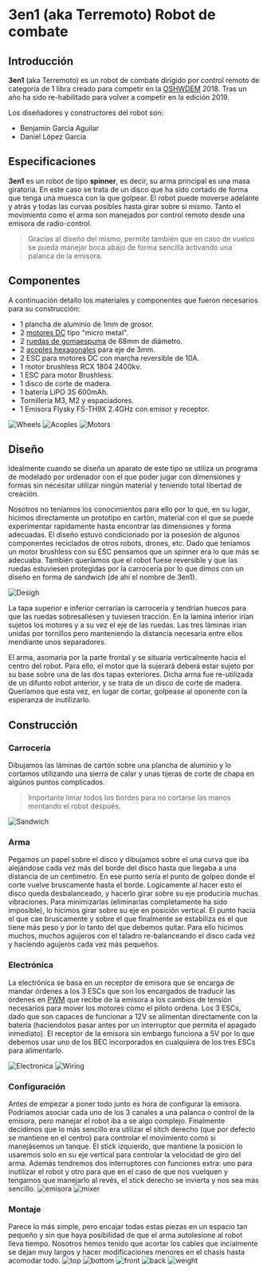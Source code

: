 # 3en1 (aka Terremoto) Robot de combate

## Introducción
**3en1** (aka Terremoto) es un robot de combate dirigido por control remoto de categoría de 1 libra creado para competir en la [OSHWDEM](https://oshwdem.org) 2018. Tras un año ha sido re-habilitado para volver a competir en la edición 2019.

Los diseñadores y constructores del robot son:
- Benjamin García Aguilar
- Daniel López García

## Especificaciones
**3en1** es un robot de tipo **spinner**, es decir, su arma principal es una masa giratoria. En este caso se trata de un disco que ha sido cortado de forma que tenga una muesca con la que golpear.
El robot puede moverse adelante y atrás y todas las curvas posibles hasta girar sobre si mismo.
Tanto el movimiento como el arma son manejados por control remoto desde una emisora de radio-control.
>Gracias al diseño del mismo, permite también que en caso de vuelco se pueda manejar boca abajo de forma sencilla activando una palanca de la emisora.

## Componentes
A continuación detallo los materiales y componentes que fueron necesarios para su construcción:

- 1 plancha de aluminio de 1mm de grosor.
- 2 [motores DC]([https://tienda.bricogeek.com/motores/220-motor-micro-metal-dc-con-reductora-298-1.html?search_query=Micro+Metal&results=35](https://tienda.bricogeek.com/motores/220-motor-micro-metal-dc-con-reductora-298-1.html?search_query=Micro+Metal&results=35)) tipo "micro metal".
- 2 [ruedas de gomaespuma](https://www.ebay.com/sch/i.html?_nkw=Racing+Foam+Tires+Wheel+Rims+4Pcs+Set+For+HSP+HPI+1%2F10+On-road+RC+Car+12mm+Hex) de 68mm de diámetro.
- 2 [acoples hexagonales](https://www.ebay.com/itm/2x-3mm-Flexible-Motor-Brass-Shaft-Hex-Coupling-Coupler-w-wrench-for-Tyre-Wheel/253223731688?ssPageName=STRK%3AMEBIDX%3AIT&_trksid=p2057872.m2749.l2649) para eje de 3mm.
- 2 ESC para motores DC con marcha reversible de 10A.
- 1 motor brushless RCX 1804 2400kv.
- 1 ESC para motor Brushless.
- 1 disco de corte de madera.
- 1 batería LiPO 3S 600mAh.
- Tornillería M3, M2 y espaciadores.
- 1 Emisora Flysky FS-TH9X 2.4GHz con emisor y receptor.

![Wheels](/res/wheels.jpg) ![Acoples](/res/acoples.jpg) ![Motors](/res/motors.jpg)

## Diseño
Idealmente cuando se diseña un aparato de este tipo se utiliza un programa de modelado por ordenador con el que poder jugar con dimensiones y formas sin necesitar utilizar ningún material y teniendo total libertad de creación. 

Nosotros no teníamos los conocimientos para ello por lo que, en su lugar, hicimos directamente un prototipo en cartón, material con el que se puede experimentar rapidamente hasta encontrar las dimensiones y forma adecuadas. El diseño estuvo condicionado por la posesión de algunos componentes reciclados de otros robots, drones, etc. Dado que teníamos un motor brushless con su ESC pensamos que un spinner era lo que más se adecuaba. También queríamos que el robot fuese reversible y que las ruedas estuviesen protegidas por la carrocería por lo que dimos con un diseño en forma de sandwich (de ahí el nombre de 3en1). 

![Desigh](/res/design.jpg)

La tapa superior e inferior cerrarían la carrocería y tendrían huecos para que las ruedas sobresaliesen y tuviesen tracción. En la lamina interior irían sujetos los motores y a su vez el eje de las ruedas. Las tres láminas irían unidas por tornillos pero manteniendo la distancia necesaria entre ellos mendiante unos separadores.

El arma, asomaría por la parte frontal y se situaría verticalmente hacia el centro del robot. Para ello, el motor que la sujerará deberá estar sujeto por su base sobre una de las dos tapas exteriores.
Dicha arma fue re-utilizada de un difunto robot anterior, y se trata de un disco de corte de madera. Queríamos que esta vez, en lugar de cortar, golpease al oponente con la esperanza de inutilizarlo. 

## Construcción

### Carrocería
Dibujamos las láminas de cartón sobre una plancha de aluminio y lo cortamos utilizando una sierra de calar y unas tijeras de corte de chapa en algúnos puntos complicados. 
> Importante limar todos los bordes para no cortarse las manos montando el robot después.

![Sandwich](/res/sandwich.jpg)

### Arma
Pegamos un papel sobre el disco y dibujamos sobre el una curva que iba alejándose cada vez más del borde del disco hasta que llegaba a una distancia de un centimetro. En ese punto sería el punto de golpeo donde el corte vuelve bruscamente hasta el borde.
Logicamente al hacer esto el disco queda desbalanceado, y hacerlo girar sobre su eje produciría muchas vibraciones. Para minimizarlas (eliminarlas completamente ha sido imposible), lo hicimos girar sobre su eje en posición vertical. El punto hacia el que cae bruscamente y sobre el que finalmente se estabiliza es el que tiene más peso y por lo tanto del que debemos quitar. Para ello hicimos muchos, muchos agujeros con el taladro re-balanceando el disco cada vez y haciendo agujeros cada vez más pequeños.

### Electrónica
La electrónica se basa en un receptor de emisora que se encarga de mandar órdenes a los 3 ESCs que son los encargados de traducir las órdenes en [PWM](https://en.wikipedia.org/wiki/Pulse-width_modulation) que recibe de la emisora a los cambios de tensión necesarios para mover los motores como el piloto ordena. Los 3 ESCs, dado que son capaces de funcionar a 12V se alimentan directamente con la batería (hacíendolos pasar antes por un interruptor que permita el apagado inmediato). El receptor de la emisora sin embargo funciona a 5V por lo que debemos usar uno de los BEC incorporados en cualquiera de los tres ESCs para alimentarlo.

![Electronica](/res/electronica3en1.jpg)
![Wiring](/res/wiring.jpg)

### Configuración
Antes de empezar a poner todo junto es hora de configurar la emisora. Podríamos asociar cada uno de los 3 canales a una palanca o control de la emisora, pero manejar el robot iba a se algo complejo. Finalmente decidimos que lo más sencillo era utilizar el sitch derecho (que por defecto se mantiene en el centro) para controlar el movimiento como si manejásemos un tanque.
El stick izquierdo, que mantiene la posición lo usaremos solo en su eje vertical para controlar la velocidad de giro del arma.
Además tendremos dos interruptores con funciones extra: uno para inutilizar el robot y otro para que en el caso de que nos vuelquen y tengamos que manejarlo al revés, el stick derecho se invierta y nos sea más sencillo.
![emisora](/res/emisora.jpg)
![mixer](/res/mixer.jpg)

### Montaje
Parece lo más simple, pero encajar todas estas piezas en un espacio tan pequeño y sin que haya posibilidad de que el arma autolesione al robot lleva tiempo. Nosotros hemos tenido que acortar los cables que incialmente se dejan muy largos y hacer modificaciones menores en el chasis hasta acomodar todo.
![top](/res/top.jpg)
![bottom](/res/bottom.jpg)
![front](/res/front.jpg)
![back](/res/back.jpg)
![weight](/res/weight.jpg)
